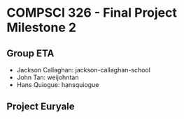 # COMPSCI 326 - Final Project Milestone 2
## Group ETA
- Jackson Callaghan: jackson-callaghan-school
- John Tan: weijohntan
- Hans Quiogue: hansquiogue
## Project Euryale


